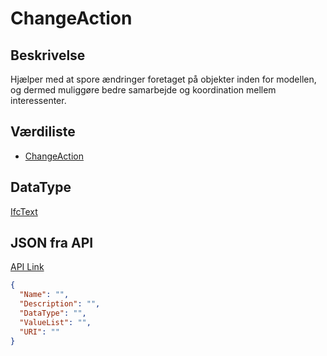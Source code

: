 # ChangeAction

## Beskrivelse

Hjælper med at spore ændringer foretaget på objekter inden for modellen, og dermed muliggøre bedre samarbejde og koordination mellem interessenter.

## Værdiliste

- [ChangeAction](../Values/IFC/ChangeAction/)

## DataType

[IfcText](../DataTypes/IfcText.md)

## JSON fra API

[API Link](http://vna-api-dev.azurewebsites.net/DataDictionary/getSpatialTemplate?Name=Building)

```json
{
  "Name": "",
  "Description": "",
  "DataType": "",
  "ValueList": "",
  "URI": ""
}
```
